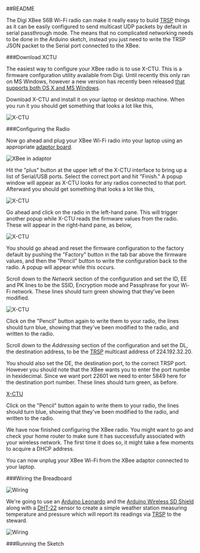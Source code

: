 ##README

The Digi XBee S6B Wi-Fi radio can make it really easy to build [TRSP](https://github.com/TheThingSystem/steward/wiki/Thing-Sensor-Reporting-Protocol) things as it can be easily configured to send multicast UDP packets by default in serial passthrough mode. The means that no complicated networking needs to be done in the Arduino sketch, instead you just need to write the TRSP JSON packet to the Serial port connected to the XBee.

###Download XCTU

The easiest way to configure your XBee radio is to use X-CTU. This is a firmware confguration utility available from Digi. Until recently this only ran on MS Windows, however a new version has recently been released [that supports both OS X and MS Windows](http://www.faludi.com/2013/09/22/new-xctu-for-mac-windows/).

Download X-CTU and install it on your laptop or desktop machine. When you run it you should get something that looks a lot like this,

![X-CTU](images/xctu-1.png)

###Configuring the Radio

Now go ahead and plug your XBee Wi-Fi radio into your laptop using an appropriate [adaptor board](http://www.adafruit.com/products/247).

![XBee in adaptor](images/xbee-1.jpg)

Hit the "plus" button at the upper left of the X-CTU interface to bring up a list of Serial/USB ports. Select the correct port and hit "Finish." A popup window will appear as X-CTU looks for any radios connected to that port. Afterward you should get something that looks a lot like this,

![X-CTU](images/xctu-2.png)

Go ahead and click on the radio in the left-hand pane. This will trigger another popup while X-CTU reads the firmware values from the radio. These will appear in the right-hand pane, as below,

![X-CTU](images/xctu-3.png)

You should go ahead and reset the firmware configuration to the factory default by pushing the "Factory" button in the tab bar above the firmware values, and then the "Pencil" button to write the configuration back to the radio. A popup will appear while this occurs.

Scroll down to the _Network_ section of the configuration and set the ID, EE and PK lines to be the SSID, Encryption mode and Passphrase for your Wi-Fi network. These lines should turn green showing that they've been modified.

![X-CTU](images/xctu-4.png)

Click on the "Pencil" button again to write them to your radio, the lines should turn blue, showing that they've been modified to the radio, and written to the radio.

Scroll down to the _Addressing_ section of the configuration and set the DL, the destination address, to be the [TRSP](https://github.com/TheThingSystem/steward/wiki/Thing-Sensor-Reporting-Protocol) multicast address of 224.192.32.20.

You should also set the DE, the destination port, to the correct TRSP port. However you should note that the XBee wants you to enter the port numbe in hexidecimal. Since we want port 22601 we need to enter 5849 here for the destination port number. These lines should turn green, as before.

[X-CTU](images/xctu-5.png)

Click on the "Pencil" button again to write them to your radio, the lines should turn blue, showing that they've been modified to the radio, and written to the radio.

We have now finished configuring the XBee radio. You might want to go and check your home router to make sure it has successfully associated with your wireless network. The first time it does so, it might take a few moments to acquire a DHCP address.

You can now unplug your XBee Wi-Fi from the XBee adaptor connected to your laptop.

###Wiring the Breadboard

![Wiring](WeatherStationXBeeWiFi.jpg)

We're going to use an [Arduino Leonardo](http://arduino.cc/en/Main/arduinoBoardLeonardo) and the [Arduino Wireless SD Shield](http://arduino.cc/en/Main/ArduinoWirelessShield) along with a [DHT-22](http://www.adafruit.com/products/385) sensor to create a simple weather station measuring temperature and pressure which will report its readings via [TRSP](https://github.com/TheThingSystem/steward/wiki/Thing-Sensor-Reporting-Protocol) to the steward.

![Wiring](WeatherStationXBeeWiFi.png)

###Running the Sketch


